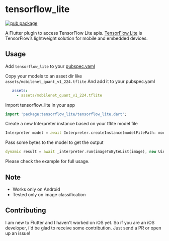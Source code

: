 # tensorflow_lite

[![pub package](https://img.shields.io/pub/v/tensorflow_lite.svg)](https://pub.dartlang.org/packages/tensorflow_lite)


A Flutter plugin to access TensorFlow Lite apis.
[TensorFlow Lite](https://www.tensorflow.org/mobile/tflite/) is TensorFlow’s lightweight solution for mobile and embedded devices.

## Usage
Add `tensorflow_lite` to your [pubspec.yaml](https://flutter.io/platform-plugins/)

Copy your models to an asset dir like `assets/mobilenet_quant_v1_224.tflite`
And add it to your pubspec.yaml

```yaml
   assets:
     - assets/mobilenet_quant_v1_224.tflite
```

Import tensorflow_lite in your app

```dart
import 'package:tensorflow_lite/tensorflow_lite.dart';
```

Create a new Interpreter instance based on your tflite model file

```dart
Interpreter model = await Interpreter.createInstance(modelFilePath: modelPath);
```

Pass some bytes to the model to get the output

```dart
dynamic result = await _interpreter.run(imageToByteList(image), new Uint8List(_labelList.length));
```


Please check the example for full usage.

## Note
- Works only on Android
- Tested only on image classification

## Contributing
I am new to Flutter and I haven't worked on iOS yet.
So if you are an iOS developer, i'd be glad to receive some contribution.
Just send a PR or open up an issue!
